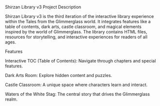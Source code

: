 Shirzan Library v3
Project Description

Shirzan Library v3 is the third iteration of the interactive library experience within the Tales from the Glimmerglass world. It integrates features like a table of contents, dark arts, castle classroom, and magical elements inspired by the world of Glimmerglass. The library contains HTML files, resources for storytelling, and interactive experiences for readers of all ages.

Features

Interactive TOC (Table of Contents): Navigate through chapters and special features.

Dark Arts Room: Explore hidden content and puzzles.

Castle Classroom: A unique space where characters learn and interact.

Waters of the White Stag: The central story that drives the Glimmerglass realm.
